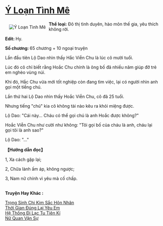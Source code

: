 <a href="https://utruyen.com/truyen/y-loan-tinh-me/9652/" title="Ý Loạn Tình Mê"><h1>Ý Loạn Tình Mê</h1></a><div style="display:table"><img align="right" style="float: left; padding: 10px;" src="https://utruyen.com/images/story/200x260/y-loan-tinh-me.jpg" alt="Ý Loạn Tình Mê"><b>Thể loại:</b> Đô thị tình duyên, hào môn thế gia, yêu thích không rời.<p></p><b>Edit: </b>Hy.<p></p><b>Số chương: </b>65 chương + 10 ngoại truyện<p></p>Lần đầu tiên Lộ Dao nhìn thấy Hắc Viễn Chu là lúc cô mười tuổi.<p></p>Lúc đó cô chỉ biết rằng Hoắc Chu chính là ông bố đã nhiều năm giúp đỡ trẻ em nghèo vùng núi.<p></p>Khi đó, Hắc Chu vừa mới tốt nghiệp còn đang tìm việc, lại có người nhìn anh gọi một tiếng chú.<p></p>Lần thứ hai Lộ Dao nhìn thấy Hoắc Viễn Chu, cô đã 25 tuổi.<p></p>Nhưng tiếng "chú" kia cô không tài nào kêu ra khỏi miệng được.<p></p>Lộ Dao: "Cái này... Cháu có thể gọi chú là anh Hoắc được không?"<p></p>Hoắc Viễn Chu như cười như không: "Tôi gọi bố của cháu là anh, cháu lại gọi tôi là anh sao?"<p></p>Lộ Dao: "..."<p></p><b>【Hướng dẫn đọc】<p></p></b><p></p>1, Xa cách gặp lại;<p></p>2, Chữa lành ấm áp, không ngược;<p></p>3, Nam nữ chính vì yêu mà cố chấp.</div><p><br><b>Truyện Hay Khác :</b></p><a href="https://utruyen.com/truyen/trong-sinh-chi-kim-sac-hon-nhan/18905/" alt="Trọng Sinh Chi Kim Sắc Hôn Nhân">Trọng Sinh Chi Kim Sắc Hôn Nhân</a><br/><a href="https://github.com/quanluxury/ngontinhhot/tree/master/truyenhay/20368/" alt="Thời Gian Đúng Lại Yêu Em">Thời Gian Đúng Lại Yêu Em</a><br/><a href="https://github.com/quanluxury/ngontinhhot/tree/master/truyenhay/17549/" alt="Hệ Thống Đi Lạc Tu Tiên Kí">Hệ Thống Đi Lạc Tu Tiên Kí</a><br/><a href="https://github.com/quanluxury/ngontinhhot/tree/master/truyenhay/17599/" alt="Nữ Quan Vận Sự">Nữ Quan Vận Sự</a><br/>